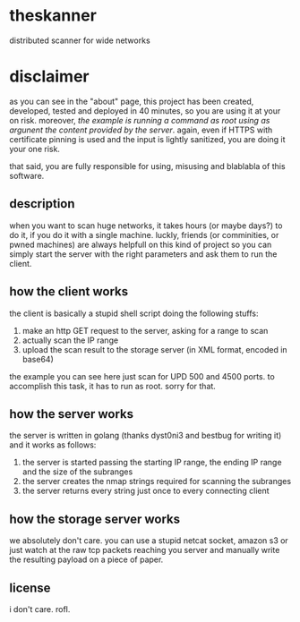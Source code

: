 # theskanner
distributed scanner for wide networks

# disclaimer
as you can see in the "about" page, this project has been created, developed, tested and deployed in 40 minutes, so you are using it at your on risk. moreover, *the example is running a command as root using as argunent the content provided by the server*. again, even if HTTPS with certificate pinning is used and the input is lightly sanitized, you are doing it your one risk.

that said, you are fully responsible for using, misusing and blablabla of this software.

## description
when you want to scan huge networks, it takes hours (or maybe days?) to do it, if you do it with a single machine.
luckly, friends (or comminities, or pwned machines) are always helpfull on this kind of project so you can simply start the server with the right parameters and ask them to run the client.

## how the client works
the client is basically a stupid shell script doing the following stuffs:
1. make an http GET request to the server, asking for a range to scan
2. actually scan the IP range
3. upload the scan result to the storage server (in XML format, encoded in base64)

the example you can see here just scan for UPD 500 and 4500 ports. to accomplish this task, it has to run as root. sorry for that.

## how the server works
the server is written in golang (thanks dyst0ni3 and bestbug for writing it) and it works as follows:
1. the server is started passing the starting IP range, the ending IP range and the size of the subranges
2. the server creates the nmap strings required for scanning the subranges
3. the server returns every string just once to every connecting client

## how the storage server works
we absolutely don't care. you can use a stupid netcat socket, amazon s3 or just watch at the raw tcp packets reaching you server and manually write the resulting payload on a piece of paper.

## license
i don't care. rofl.